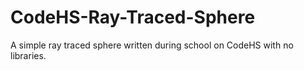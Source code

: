 # CodeHS-Ray-Traced-Sphere
A simple ray traced sphere written during school on CodeHS with no libraries.
